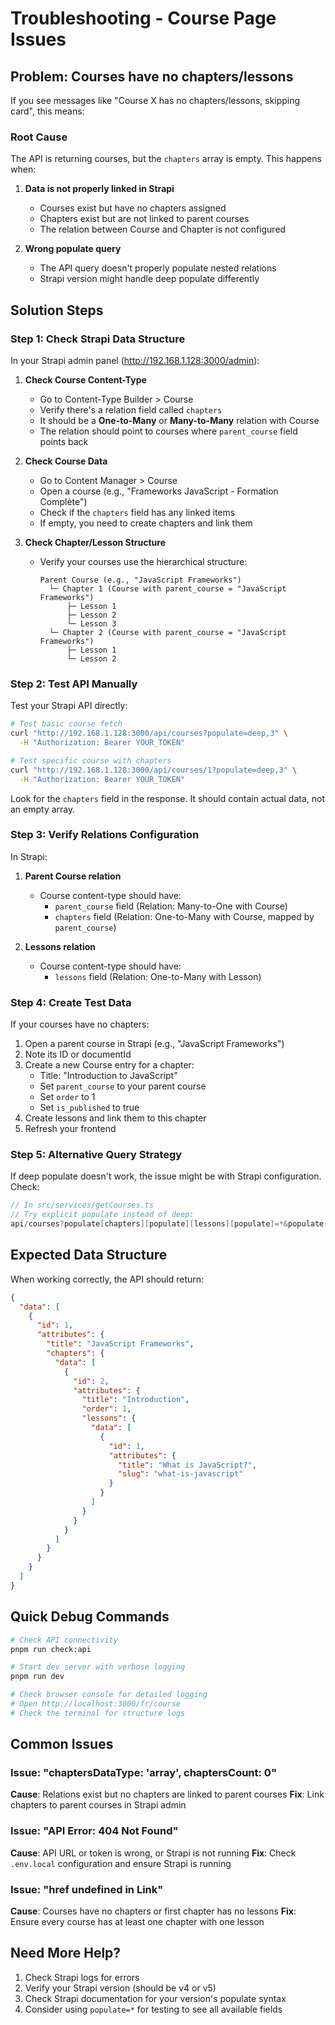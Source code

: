 # Troubleshooting - Course Page Issues

## Problem: Courses have no chapters/lessons

If you see messages like "Course X has no chapters/lessons, skipping card", this means:

### Root Cause
The API is returning courses, but the `chapters` array is empty. This happens when:

1. **Data is not properly linked in Strapi**
   - Courses exist but have no chapters assigned
   - Chapters exist but are not linked to parent courses
   - The relation between Course and Chapter is not configured

2. **Wrong populate query**
   - The API query doesn't properly populate nested relations
   - Strapi version might handle deep populate differently

## Solution Steps

### Step 1: Check Strapi Data Structure

In your Strapi admin panel (http://192.168.1.128:3000/admin):

1. **Check Course Content-Type**
   - Go to Content-Type Builder > Course
   - Verify there's a relation field called `chapters`
   - It should be a **One-to-Many** or **Many-to-Many** relation with Course
   - The relation should point to courses where `parent_course` field points back

2. **Check Course Data**
   - Go to Content Manager > Course
   - Open a course (e.g., "Frameworks JavaScript - Formation Complète")
   - Check if the `chapters` field has any linked items
   - If empty, you need to create chapters and link them

3. **Check Chapter/Lesson Structure**
   - Verify your courses use the hierarchical structure:
     ```
     Parent Course (e.g., "JavaScript Frameworks")
       └─ Chapter 1 (Course with parent_course = "JavaScript Frameworks")
           ├─ Lesson 1
           ├─ Lesson 2
           └─ Lesson 3
       └─ Chapter 2 (Course with parent_course = "JavaScript Frameworks")
           ├─ Lesson 1
           └─ Lesson 2
     ```

### Step 2: Test API Manually

Test your Strapi API directly:

```bash
# Test basic course fetch
curl "http://192.168.1.128:3000/api/courses?populate=deep,3" \
  -H "Authorization: Bearer YOUR_TOKEN"

# Test specific course with chapters
curl "http://192.168.1.128:3000/api/courses/1?populate=deep,3" \
  -H "Authorization: Bearer YOUR_TOKEN"
```

Look for the `chapters` field in the response. It should contain actual data, not an empty array.

### Step 3: Verify Relations Configuration

In Strapi:

1. **Parent Course relation**
   - Course content-type should have:
     - `parent_course` field (Relation: Many-to-One with Course)
     - `chapters` field (Relation: One-to-Many with Course, mapped by `parent_course`)

2. **Lessons relation**
   - Course content-type should have:
     - `lessons` field (Relation: One-to-Many with Lesson)

### Step 4: Create Test Data

If your courses have no chapters:

1. Open a parent course in Strapi (e.g., "JavaScript Frameworks")
2. Note its ID or documentId
3. Create a new Course entry for a chapter:
   - Title: "Introduction to JavaScript"
   - Set `parent_course` to your parent course
   - Set `order` to 1
   - Set `is_published` to true
4. Create lessons and link them to this chapter
5. Refresh your frontend

### Step 5: Alternative Query Strategy

If deep populate doesn't work, the issue might be with Strapi configuration. Check:

```typescript
// In src/services/getCourses.ts
// Try explicit populate instead of deep:
api/courses?populate[chapters][populate][lessons][populate]=*&populate[chapters][sort][0]=order:asc&populate=thumbnail,tags,seo&filters[parent_course][id][$null]=true&filters[is_published][$eq]=true&sort=order:asc
```

## Expected Data Structure

When working correctly, the API should return:

```json
{
  "data": [
    {
      "id": 1,
      "attributes": {
        "title": "JavaScript Frameworks",
        "chapters": {
          "data": [
            {
              "id": 2,
              "attributes": {
                "title": "Introduction",
                "order": 1,
                "lessons": {
                  "data": [
                    {
                      "id": 1,
                      "attributes": {
                        "title": "What is JavaScript?",
                        "slug": "what-is-javascript"
                      }
                    }
                  ]
                }
              }
            }
          ]
        }
      }
    }
  ]
}
```

## Quick Debug Commands

```bash
# Check API connectivity
pnpm run check:api

# Start dev server with verbose logging
pnpm run dev

# Check browser console for detailed logging
# Open http://localhost:3000/fr/course
# Check the terminal for structure logs
```

## Common Issues

### Issue: "chaptersDataType: 'array', chaptersCount: 0"
**Cause**: Relations exist but no chapters are linked to parent courses
**Fix**: Link chapters to parent courses in Strapi admin

### Issue: "API Error: 404 Not Found"
**Cause**: API URL or token is wrong, or Strapi is not running
**Fix**: Check `.env.local` configuration and ensure Strapi is running

### Issue: "href undefined in Link"
**Cause**: Courses have no chapters or first chapter has no lessons
**Fix**: Ensure every course has at least one chapter with one lesson

## Need More Help?

1. Check Strapi logs for errors
2. Verify your Strapi version (should be v4 or v5)
3. Check Strapi documentation for your version's populate syntax
4. Consider using `populate=*` for testing to see all available fields

